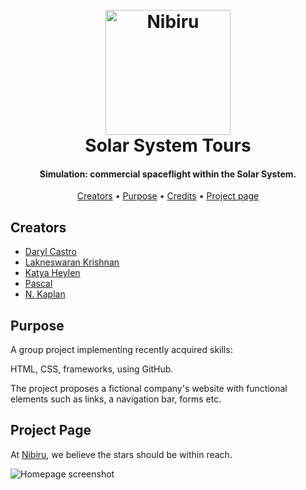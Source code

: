 
<h1 align="center">
  <br>
  <a href="https://n-kaplan.github.io/Nibiru/"><img src="https://cdn.glitch.com/85de6182-354b-4c86-bf82-84655187b399%2Flogo.svg?v=1632234356912" alt="Nibiru" width="200"></a>
  <br>
  Solar System Tours
  <br>
</h1>

<h4 align="center">Simulation: commercial spaceflight within the Solar System.</h4>


<p align="center">
  <a href="#creators">Creators</a> •
  <a href="#purpose">Purpose</a> •
  <a href="#credits">Credits</a> •
  <a href="#project-page">Project page</a>
</p>


## Creators

* <a href="https://github.com/Leweyse">Daryl Castro</a>
* <a href="https://github.com/Lakneswaran">Lakneswaran Krishnan</a>
* <a href="https://github.com/KatyaHeylen">Katya Heylen</a>
* <a href="https://github.com/PascalBM">Pascal</a>
* <a href="https://github.com/N-Kaplan">N. Kaplan</a>



## Purpose

A group project implementing recently acquired skills:

HTML, CSS, frameworks, using GitHub.

The project proposes a fictional company's website with functional elements such as links, a navigation bar, forms etc.

## Project Page


At [Nibiru][ghPages], we believe the stars should be within reach.

<img src="https://cdn.glitch.com/85de6182-354b-4c86-bf82-84655187b399%2Fhome.png?v=1632407040481" alt="Homepage screenshot">

[ghPages]: https://n-kaplan.github.io/Nibiru/
